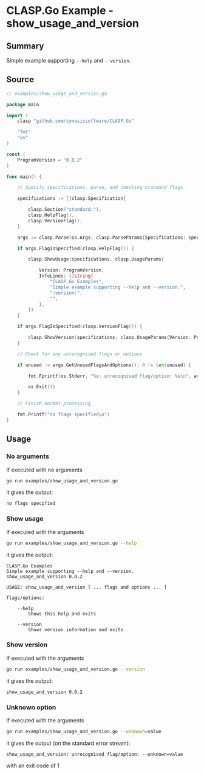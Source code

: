 # CLASP.Go Example - **show_usage_and_version**

## Summary

Simple example supporting `--help` and `--version`.

## Source

```Go
// examples/show_usage_and_version.go

package main

import (
	clasp "github.com/synesissoftware/CLASP.Go"

	"fmt"
	"os"
)

const (
	ProgramVersion = "0.0.2"
)

func main() {

	// Specify specifications, parse, and checking standard flags

	specifications := []clasp.Specification{

		clasp.Section("standard:"),
		clasp.HelpFlag(),
		clasp.VersionFlag(),
	}

	args := clasp.Parse(os.Args, clasp.ParseParams{Specifications: specifications})

	if args.FlagIsSpecified(clasp.HelpFlag()) {

		clasp.ShowUsage(specifications, clasp.UsageParams{

			Version: ProgramVersion,
			InfoLines: []string{
				"CLASP.Go Examples",
				"Simple example supporting --help and --version.",
				":version:",
				"",
			},
		})
	}

	if args.FlagIsSpecified(clasp.VersionFlag()) {

		clasp.ShowVersion(specifications, clasp.UsageParams{Version: ProgramVersion})
	}

	// Check for any unrecognised flags or options

	if unused := args.GetUnusedFlagsAndOptions(); 0 != len(unused) {

		fmt.Fprintf(os.Stderr, "%s: unrecognised flag/option: %s\n", args.ProgramName, unused[0].Str())

		os.Exit(1)
	}

	// Finish normal processing

	fmt.Printf("no flags specified\n")
}
```

## Usage

### No arguments

If executed with no arguments

```bash
go run examples/show_usage_and_version.go
```

it gives the output:

```
no flags specified
```

### Show usage

If executed with the arguments

```bash
go run examples/show_usage_and_version.go --help
```

it gives the output:

```
CLASP.Go Examples
Simple example supporting --help and --version.
show_usage_and_version 0.0.2

USAGE: show_usage_and_version [ ... flags and options ... ]

flags/options:

	--help
		Shows this help and exits

	--version
		Shows version information and exits
```

### Show version

If executed with the arguments

```bash
go run examples/show_usage_and_version.go --version
```

it gives the output:

```
show_usage_and_version 0.0.2
```

### Unknown option

If executed with the arguments

```bash
go run examples/show_usage_and_version.go --unknown=value
```

it gives the output (on the standard error stream):

```
show_usage_and_version: unrecognised flag/option: --unknown=value
```

with an exit code of 1


<!-- ########################### end of file ########################### -->

